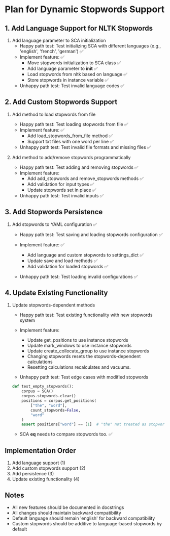 # Plan for Dynamic Stopwords Support

## 1. Add Language Support for NLTK Stopwords
1. Add language parameter to SCA initialization
    - Happy path test: Test initializing SCA with different languages (e.g., 'english', 'french', 'german') ✅
    - Implement feature: ✅
        - Move stopwords initialization to SCA class ✅
        - Add language parameter to __init__ ✅
        - Load stopwords from nltk based on language ✅
        - Store stopwords in instance variable ✅
    - Unhappy path test: Test invalid language codes ✅


## 2. Add Custom Stopwords Support
1. Add method to load stopwords from file
    - Happy path test: Test loading stopwords from file  ✅
    - Implement feature:  ✅
        - Add load_stopwords_from_file method  ✅
        - Support txt files with one word per line  ✅
    - Unhappy path test: Test invalid file formats and missing files  ✅

2. Add method to add/remove stopwords programmatically
    - Happy path test: Test adding and removing stopwords ✅
    - Implement feature:
        - Add add_stopwords and remove_stopwords methods ✅
        - Add validation for input types ✅
        - Update stopwords set in place ✅
    - Unhappy path test: Test invalid inputs ✅

## 3. Add Stopwords Persistence
1. Add stopwords to YAML configuration ✅
    - Happy path test: Test saving and loading stopwords configuration ✅

    - Implement feature: ✅
        - Add language and custom stopwords to settings_dict ✅
        - Update save and load methods ✅
        - Add validation for loaded stopwords ✅
    - Unhappy path test: Test loading invalid configurations ✅

## 4. Update Existing Functionality
1. Update stopwords-dependent methods
    - Happy path test: Test existing functionality with new stopwords system

    - Implement feature:
        - Update get_positions to use instance stopwords
        - Update mark_windows to use instance stopwords
        - Update create_collocate_group to use instance stopwords
        - Changing stopwords resets the stopwords-dependent calculations
        - Resetting calculations recalculates and vacuums.
    - Unhappy path test: Test edge cases with modified stopwords
    ```python
    def test_empty_stopwords():
        corpus = SCA()
        corpus.stopwords.clear()
        positions = corpus.get_positions(
            ["the", "word"],
            count_stopwords=False,
            "word"
        )
        assert positions["word"] == [1]  # "the" not treated as stopword
    ```
    - SCA __eq__ needs to compare stopwords too. ✅

## Implementation Order
1. Add language support (1)
2. Add custom stopwords support (2)
3. Add persistence (3)
4. Update existing functionality (4)

## Notes
- All new features should be documented in docstrings
- All changes should maintain backward compatibility
- Default language should remain 'english' for backward compatibility
- Custom stopwords should be additive to language-based stopwords by default
